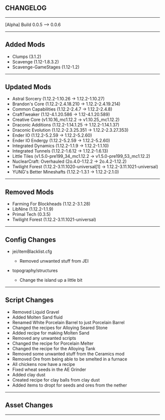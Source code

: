 ## CHANGELOG 
---

[Alpha] Build 0.0.5 --> 0.0.6

---
## Added Mods
* Clumps (3.1.2)
* Scavenge (1.12-1.8.3.2)
* Scavenge-GameStages (1.12-1.2)
---

## Updated Mods
* Astral Sorcery (1.12.2-1.10.26 -> 1.12.2-1.10.27)
* Brandon's Core (1.12.2-2.4.18.210 -> 1.12.2-2.4.19.214)
* Common Capabilities (1.12.2-2.4.7 -> 1.12.2-2.4.8)
* CraftTweaker (1.12-4.1.20.586 -> 1.12-4.1.20.589)
* Creative Core (v1.10.16_mc1.12.2 -> v1.10.25_mc1.12.2)
* Draconic Additions (1.12.2-1.14.1.25 -> 1.12.2-1.14.1.37)
* Draconic Evolution (1.12.2-2.3.25.351 -> 1.12.2-2.3.27.353)
* Ender IO (1.12.2-5.2.59 -> 1.12.2-5.2.60)
* Ender IO Endergy (1.12.2-5.2.59 -> 1.12.2-5.2.60)
* Integrated Dynamics (1.12.2-1.1.9 -> 1.12.2-1.1.10)
* Integrated Tunnels (1.12.2-1.6.12 -> 1.12.2-1.6.13)
* Little Tiles (v1.5.0-pre199_34_mc1.12.2 -> v1.5.0-pre199_53_mc1.12.2)
* NuclearCraft: Overhauled (2o.4.0-1.12.2 -> 2o.4.2-1.12.2)
* Twilight Forest (1.12.2-3.11.1020-universal[1] -> 1.12.2-3.11.1021-universal)
* YUNG's Better Mineshafts (1.12.2-1.3.1 -> 1.12.2-2.1.0)

---

## Removed Mods
* Farming For Blockheads (1.12.2-3.1.28)
* LibNine (1.12.2-1.1.9)
* Primal Tech (0.3.5)
* Twilight Forest (1.12.2-3.11.1021-universal)
---

## Config Changes
* jei/itemBlacklist.cfg
    * Removed unwanted stuff from JEI
    
* topography/structures
    * Change the island up a little bit
---

## Script Changes
* Removed Liquid Gravel
* Added Molten Sand fluid
* Renamed White Porcelain Barrel to just Porcelain Barrel
* Changed the recipes for Alloying Seared Stone
* Added recipe for making Molten Sand
* Removed any unwanted scripts
* Changed the recipe for Porcelain Melter
* Changed the recipe for the Alloying Tank
* Removed some unwanted stuff from the Ceramics mod
* Removed Ore from being able to be smelted in a furnace
* All chickens now have a recipe
* Fixed wheat seeds in the AE Grinder
* Added clay dust
* Created recipe for clay balls from clay dust
* Added items to dropt for seeds and ores from the nether

---

## Asset Changes

---